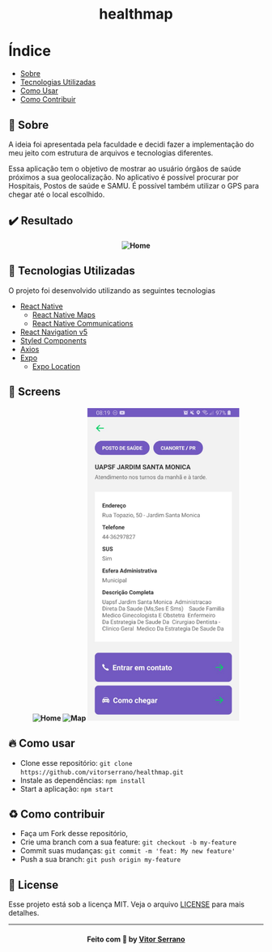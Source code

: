 <h1 align="center">
    healthmap
</h1>

# Índice

- [Sobre](#sobre)
- [Tecnologias Utilizadas](#tecnologias-utilizadas)
- [Como Usar](#como-usar)
- [Como Contribuir](#como-contribuir)

<a id="sobre"></a>
## :bookmark: Sobre 

A ideia foi apresentada pela faculdade e decidi fazer a implementação do meu jeito com estrutura de arquivos e tecnologias diferentes.

Essa aplicação tem o objetivo de mostrar ao usuário órgãos de saúde próximos a sua geolocalização. No aplicativo é possível procurar por Hospitais, Postos de saúde e SAMU. É possível também utilizar o GPS para chegar até o local escolhido.

## :heavy_check_mark: Resultado 

<h4 align="center">
    <img alt="Home" title="#home" width="350px" src=".github/Video.gif">
</h4>

<a id="tecnologias-utilizadas"></a>
## :rocket: Tecnologias Utilizadas

O projeto foi desenvolvido utilizando as seguintes tecnologias

- [React Native](https://reactnative.dev/)
    - [React Native Maps](https://github.com/react-native-community/react-native-maps)
    - [React Native Communications](react-native-communications)
- [React Navigation v5](https://reactnavigation.org/)
- [Styled Components](https://styled-components.com/)
- [Axios](https://github.com/axios/axios)
- [Expo](https://expo.io/)
    - [Expo Location](https://docs.expo.io/versions/latest/sdk/location/)

## :iphone: Screens

<h4 align="center">
    <img alt="Home" title="#home" width="300px" src=".github/Home.jpeg">
    <img alt="Map" title="#map" width="300px" src=".github/Map.jpeg">
    <img alt="Detail" title="#Detail" width="300px" src=".github/Detail.jpeg">
</h4>

<a id="como-usar"></a>
## :fire: Como usar

- Clone esse repositório: `git clone https://github.com/vitorserrano/healthmap.git`
- Instale as dependências: `npm install` 
- Start a aplicação: `npm start`

<a id="como-contribuir"></a>
## :recycle: Como contribuir

- Faça um Fork desse repositório,
- Crie uma branch com a sua feature: `git checkout -b my-feature`
- Commit suas mudanças: `git commit -m 'feat: My new feature'`
- Push a sua branch: `git push origin my-feature`

## :memo: License

Esse projeto está sob a licença MIT. Veja o arquivo [LICENSE](LICENSE) para mais detalhes.

---

<h4 align="center">
    Feito com 💜 by <a href="https://www.linkedin.com/in/vitor-serrano/" target="_blank">Vitor Serrano</a>
</h4>
